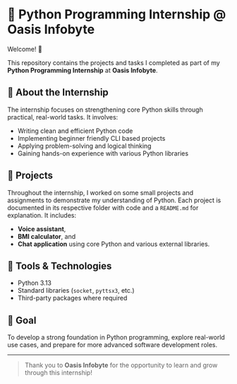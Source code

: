 # 🐍 Python Programming Internship @ Oasis Infobyte

Welcome! 👋

This repository contains the projects and tasks I completed as part of my **Python Programming Internship** at **Oasis Infobyte**.

## 🧠 About the Internship

The internship focuses on strengthening core Python skills through practical, real-world tasks. It involves:

- Writing clean and efficient Python code
- Implementing beginner friendly CLI based projects
- Applying problem-solving and logical thinking
- Gaining hands-on experience with various Python libraries

## 📁 Projects

Throughout the internship, I worked on some small projects and assignments to demonstrate my understanding of Python. Each project is documented in its respective folder with code and a `README.md` for explanation.
It includes:
  - **Voice assistant**,
  - **BMI calculator**, and
  - **Chat application** using core Python and various external libraries.
    
## 🔧 Tools & Technologies

- Python 3.13
- Standard libraries (`socket`, `pyttsx3`, etc.)
- Third-party packages where required

## 🎯 Goal

To develop a strong foundation in Python programming, explore real-world use cases, and prepare for more advanced software development roles.

---

> Thank you to **Oasis Infobyte** for the opportunity to learn and grow through this internship!
